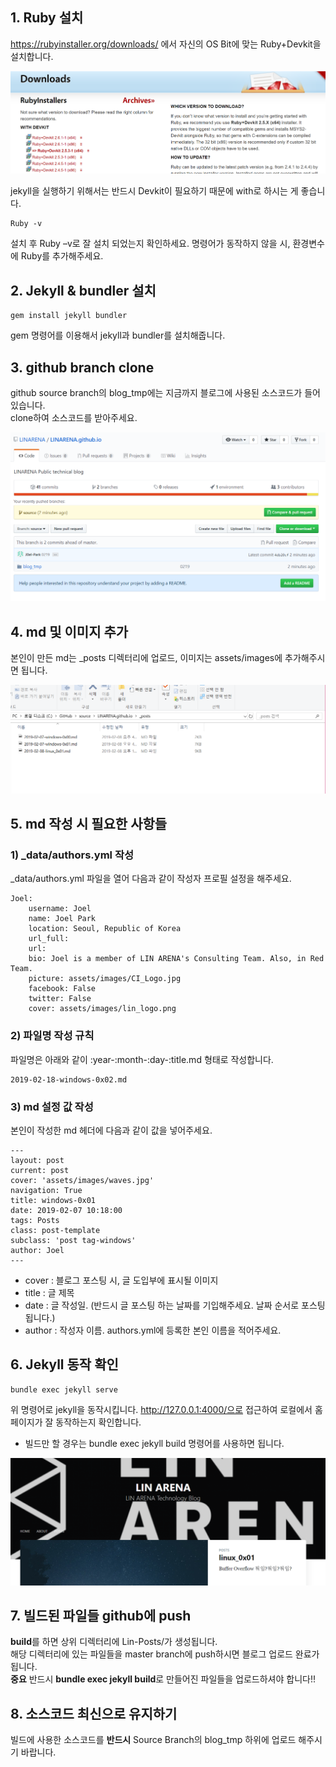 ## 1. Ruby 설치
https://rubyinstaller.org/downloads/ 에서 자신의 OS Bit에 맞는 Ruby+Devkit을 설치합니다.	

![home page](https://raw.githubusercontent.com/LINARENA/LINARENA.github.io/source/assets/images/guide_1.png)	

jekyll을 실행하기 위해서는 반드시 Devkit이 필요하기 때문에 with로 하시는 게 좋습니다.	

	
	Ruby -v
	

설치 후 Ruby –v로 잘 설치 되었는지 확인하세요. 명령어가 동작하지 않을 시, 환경변수에 Ruby를 추가해주세요.	

## 2. Jekyll & bundler 설치	

	
	gem install jekyll bundler
	

gem 명령어를 이용해서 jekyll과 bundler를 설치해줍니다.	

## 3. github branch clone	

github source branch의 blog_tmp에는 지금까지 블로그에 사용된 소스코드가 들어있습니다.	
clone하여 소스코드를 받아주세요.	

![home page](https://raw.githubusercontent.com/LINARENA/LINARENA.github.io/source/assets/images/guide_4.png)

## 4. md 및 이미지 추가	

본인이 만든 md는 _posts 디렉터리에 업로드, 이미지는 assets/images에 추가해주시면 됩니다.	

![home page](https://raw.githubusercontent.com/LINARENA/LINARENA.github.io/source/assets/images/guide_6.png)	

## 5. md 작성 시 필요한 사항들	

### 1) _data/authors.yml 작성		

_data/authors.yml 파일을 열어 다음과 같이 작성자 프로필 설정을 해주세요.	

	
    Joel:
        username: Joel
        name: Joel Park
        location: Seoul, Republic of Korea
        url_full: 
        url: 
        bio: Joel is a member of LIN ARENA's Consulting Team. Also, in Red Team.
        picture: assets/images/CI_Logo.jpg
        facebook: False
        twitter: False
        cover: assets/images/lin_logo.png
		
### 2) 파일명 작성 규칙

파일명은 아래와 같이 :year-:month-:day-:title.md 형태로 작성합니다.
	
	2019-02-18-windows-0x02.md
	

### 3) md 설정 값 작성	

본인이 작성한 md 헤더에 다음과 같이 값을 넣어주세요.	


	---
    layout: post
    current: post
    cover: 'assets/images/waves.jpg'
    navigation: True
    title: windows-0x01
    date: 2019-02-07 10:18:00
    tags: Posts
    class: post-template
	subclass: 'post tag-windows'
	author: Joel
	---
	

- cover : 블로그 포스팅 시, 글 도입부에 표시될 이미지
- title : 글 제목
- date : 글 작성일. (반드시 글 포스팅 하는 날짜를 기입해주세요. 날짜 순서로 포스팅됩니다.)
- author : 작성자 이름. authors.yml에 등록한 본인 이름을 적어주세요.	


## 6. Jekyll 동작 확인	

	
	bundle exec jekyll serve
	
위 명령어로 jekyll을 동작시킵니다.
http://127.0.0.1:4000/으로 접근하여 로컬에서 홈페이지가 잘 동작하는지 확인합니다.
* 빌드만 할 경우는 bundle exec jekyll build 명령어를 사용하면 됩니다.	
	
![home page](https://raw.githubusercontent.com/LINARENA/LINARENA.github.io/source/assets/images/guide_10.png)	

## 7. 빌드된 파일들 github에 push	

**build**를 하면 상위 디렉터리에 Lin-Posts/가 생성됩니다.		
해당 디렉터리에 있는 파일들을 master branch에 push하시면 블로그 업로드 완료가 됩니다.	
**중요**
반드시 **bundle exec jekyll build**로 만들어진 파일들을 업로드하셔야 합니다!!

## 8. 소스코드 최신으로 유지하기	

빌드에 사용한 소스코드를 **반드시** Source Branch의 blog_tmp 하위에 업로드 해주시기 바랍니다.	
